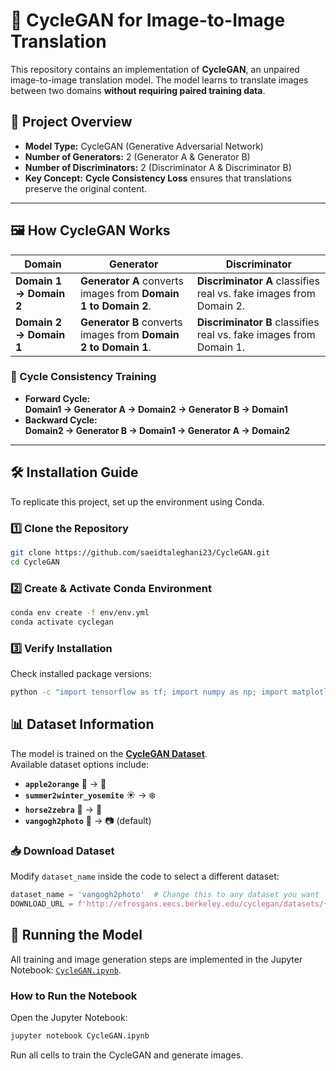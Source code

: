 # 🎨 CycleGAN for Image-to-Image Translation

This repository contains an implementation of **CycleGAN**, an unpaired image-to-image translation model. The model learns to translate images between two domains **without requiring paired training data**.

## 📌 Project Overview
- **Model Type:** CycleGAN (Generative Adversarial Network)
- **Number of Generators:** 2 (Generator A & Generator B)
- **Number of Discriminators:** 2 (Discriminator A & Discriminator B)
- **Key Concept:** **Cycle Consistency Loss** ensures that translations preserve the original content.

---

## 🖼️ How CycleGAN Works

| Domain | Generator | Discriminator |
|--------|-----------|--------------|
| **Domain 1 → Domain 2** | **Generator A** converts images from **Domain 1 to Domain 2**. | **Discriminator A** classifies real vs. fake images from Domain 2. |
| **Domain 2 → Domain 1** | **Generator B** converts images from **Domain 2 to Domain 1**. | **Discriminator B** classifies real vs. fake images from Domain 1. |

### 🔄 Cycle Consistency Training  
- **Forward Cycle:**  
  **Domain1 → Generator A → Domain2 → Generator B → Domain1**  
- **Backward Cycle:**  
  **Domain2 → Generator B → Domain1 → Generator A → Domain2**


---

## 🛠 Installation Guide

To replicate this project, set up the environment using Conda.

### **1️⃣ Clone the Repository**
```bash
git clone https://github.com/saeidtaleghani23/CycleGAN.git
cd CycleGAN
```

### 2️⃣ Create & Activate Conda Environment
```bash
conda env create -f env/env.yml
conda activate cyclegan
```

### 3️⃣ Verify Installation
Check installed package versions:
```bash
python -c "import tensorflow as tf; import numpy as np; import matplotlib; print(tf.__version__, np.__version__, matplotlib.__version__)"

```

## 📊 Dataset Information

The model is trained on the **[CycleGAN Dataset](http://efrosgans.eecs.berkeley.edu/cyclegan/datasets/)**.  
Available dataset options include:  

- **`apple2orange`** 🍏 → 🍊  
- **`summer2winter_yosemite`** ☀️ → ❄️  
- **`horse2zebra`** 🐴 → 🦓  
- **`vangogh2photo`** 🎨 → 📷 (default)  

### **📥 Download Dataset**
Modify `dataset_name` inside the code to select a different dataset:  

```python
dataset_name = 'vangogh2photo'  # Change this to any dataset you want
DOWNLOAD_URL = f'http://efrosgans.eecs.berkeley.edu/cyclegan/datasets/{dataset_name}.zip'
```

## 🚀 Running the Model  

All training and image generation steps are implemented in the Jupyter Notebook: [`CycleGAN.ipynb`](CycleGAN.ipynb).  

### **How to Run the Notebook**
Open the Jupyter Notebook:  
   ```bash
   jupyter notebook CycleGAN.ipynb
 ```

 Run all cells to train the CycleGAN and generate images.




    
